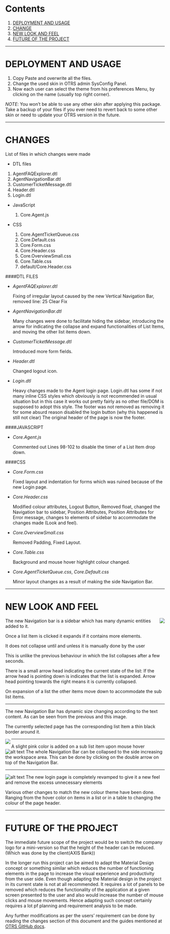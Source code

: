 
# Contents
1. [ DEPLOYMENT AND USAGE](#deployment-and-usage)
1. [ CHANGE](#change)
1. [ NEW LOOK AND FEEL](#new-look-and-feel)
1. [ FUTURE OF THE PROJECT](#future-of-the-project)

___
# DEPLOYMENT AND USAGE

1. Copy Paste and overwrite all the files.
2. Change the used skin in OTRS admin SysConfig Panel.
3. Now each user can select the theme from his preferences Menu, by clicking on the name (usually top right corner).


*NOTE*: You won’t be able to use any other skin after applying this package. Take a backup of your files if you ever need to revert back to some other skin or need to update your OTRS version in the future.

___

# CHANGES

List of files in which changes were made
*	DTL files
   1. AgentFAQExplorer.dtl
   1. AgentNavigationBar.dtl
   1. CustomerTicketMessage.dtl
   1. Header.dtl
   1. Login.dtl
  
* JavaScript
  1. Core.Agent.js

* CSS
  1. Core.AgentTicketQueue.css
  1. Core.Default.css
  1. Core.Form.css
  1. Core.Header.css
  1. Core.OverviewSmall.css
  1. Core.Table.css
  1. default/Core.Header.css


####DTL FILES
* *AgentFAQExplorer.dtl*

   Fixing of irregular layout caused by the new Vertical Navigation Bar, removed line: 25 Clear Fix

* *AgentNavigationBar.dtl*

    Many changes were done to facilitate hiding the sidebar, introducing the arrow for indicating the collapse and expand functionalities of List Items, and moving the other list items down.

* *CustomerTicketMessage.dtl*
 
     Introduced more form fields.

* *Header.dtl*

    Changed logout icon.


*  *Login.dtl*

    Heavy changes made to the Agent login page.
Login.dtl has some if not many inline CSS styles which obviously is not recommended in usual situation but in this case it works out pretty fairly as no other file/DOM is supposed to adopt this style.
The footer was not removed as removing it for some absurd reason disabled the login button (why this happened is still not clear)
The original header of the page is now the footer.

####JAVASCRIPT
*  *Core.Agent.js*

    Commented out Lines 98-102 to disable the timer of a List Item drop down.

####CSS
*  *Core.Form.css*

    Fixed layout and indentation for forms which was ruined because of the new Login page.

*  *Core.Header.css*

    Modified colour attributes, Logout Button, Removed float, changed the Navigation bar to sidebar, Position Attributes, Position Attributes for Error message, changes to elements of sidebar to accommodate the changes made (Look and feel).

*  *Core.OverviewSmall.css*

    Removed Padding, Fixed Layout.

*  *Core.Table.css*

    Background and mouse hover highlight colour changed.

*  *Core.AgentTicketQueue.css*, *Core.Default.css*

    Minor layout changes as a result of making the side Navigation Bar.

___
# NEW LOOK AND FEEL

<img align="right" src="https://raw.githubusercontent.com/asabeeh18/OTRS/master/Report/Drop%20Down%20and%20dynamic.PNG">

The new Navigation bar is a sidebar which has many dynamic entities added to it.

Once a list Item is clicked it expands if it contains more elements.

It does not collapse until and unless it is manually done by the user 

This is unlike the previous behaviour in which the list collapses after a few seconds.

There is a small arrow head indicating the current state of the list:
   If the arrow head is pointing down is indicates that the list is expanded.
Arrow head pointing towards the right means it is currently collapsed.

On expansion of a list the other items move down to accommodate the sub list items.

___

The new Navigation Bar has dynamic size changing according to the text content. As can be seen from the previous and this image.

The currently selected page has the corresponding list Item a thin black border around it.

<img align="left" src="https://raw.githubusercontent.com/asabeeh18/OTRS/master/Report/dynamic%20size.PNG">

___




A slight pink color is added on a sub list item upon mouse hover 
![alt text](https://raw.githubusercontent.com/asabeeh18/OTRS/master/Report/Screenshot%20(328).png)
The whole Navigation Bar can be collapsed to the side increasing the workspace area.
This can be done by clicking on the double arrow on top of the Navigation Bar.
____



![alt text](https://raw.githubusercontent.com/asabeeh18/OTRS/master/Report/Login.PNG)
The new login page is completely revamped to give it a new feel and remove the excess unnecessary elements

Various other changes to match the new colour theme have been done. Ranging from the hover color on items in a list or in a table to changing the colour of the page header.

___

# FUTURE OF THE PROJECT


The immediate future scope of the project would be to switch the company logo for a mini-version so that the height of the header can be reduced.(Which was done by the client(AXIS Bank))

In the longer run this project can be aimed to adapt the Material Design concept or something similar which reduces the number of functioning elements in the page to increase the visual experience and productivity from the user side.
Even though adapting the Material design in the project in its current state is not at all recommended. It requires a lot of panels to be removed which reduces the functionality of the application at a given screen presented to the user and also would increase the number of mouse clicks and mouse movements.
Hence adapting such concept certainly requires a lot pf planning and requirement analysis to be made.

Any further modifications as per the users’ requirement can be done by reading the changes section of this document and the guides mentioned at [OTRS GitHub docs](http://otrs.github.io/doc/index.html).
